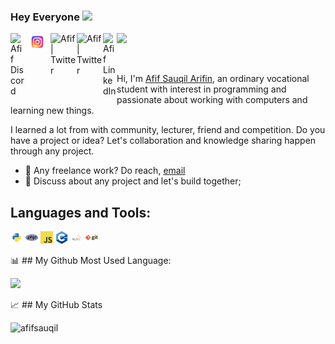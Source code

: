 <!-- example -->
<!--
**afifsauqil/afifsauqil** is a ✨ _special_ ✨ repository because its `README.md` (this file) appears on your GitHub profile.

Here are some ideas to get you started:

- 🔭 I’m currently working on ...
- 🌱 I’m currently learning ...
- 👯 I’m looking to collaborate on ...
- 🤔 I’m looking for help with ...
- 💬 Ask me about ...
- 📫 How to reach me: ...
- 😄 Pronouns: ...
- ⚡ Fun fact: ...
-->
<!-- example -->

<!--
**Sau0301D/Sau0301D** is a ✨ _special_ ✨ repository because its `README.md` (this file) appears on your GitHub profile.

Here are some ideas to get you started:

- 🔭 I’m currently working on ...
- 🌱 I’m currently learning ...
- 👯 I’m looking to collaborate on ...
- 🤔 I’m looking for help with ...
- 💬 Ask me about ...
- 📫 How to reach me: ...
- 😄 Pronouns: ...
- ⚡ Fun fact: ...
-->

<!-- my profile -->
### Hey Everyone <img src="https://media.giphy.com/media/hvRJCLFzcasrR4ia7z/giphy.gif" width="25px">
<a href="https://discord.gg">
  <img align="left" alt="Afif Discord" width="22px" src="https://raw.githubusercontent.com/peterthehan/peterthehan/master/assets/discord.svg" />
</a>
<a href="https://instagram.com/afifsauqil">
  <img align="left" alt="Afif | Instagram" width="42px" src="https://raw.githubusercontent.com/anandadwipra/anandadwipra/2144a29d114bc4b54876a9af4d8e88ebf8ab5d85/assets/1.svg" />
</a>
<a href="https://twitter.com/Afifsau">
  <img align="left" alt="Afif | Twitter" width="42px" src="https://www.vectorlogo.zone/logos/twitter/twitter-tile.svg" width="25px" />
</a>
<a href="https://t.me/afifsauqil">
  <img align="left" alt="Afif | Twitter" width="42px" src="https://www.vectorlogo.zone/logos/telegram/telegram-tile.svg" width="25px" />
</a>
<a href="https://www.linkedin.com/in/afif-sauqil-arifin-b72878209/">
  <img align="left" alt="Afif LinkedIn" width="22px" src="https://raw.githubusercontent.com/peterthehan/peterthehan/master/assets/linkedin.svg" />
</a>
<!-- <a href="https://open.spotify.com/user/e90fe4zsndbm6xoe2t7t8kogf?si=WaLKpwvWTle0btle2qPb6g">
  <img align="left" alt="Abhishek's Spotify" width="22px" src="https://raw.githubusercontent.com/peterthehan/peterthehan/master/assets/spotify.svg" />
</a> -->

![](https://visitor-badge.glitch.me/badge?page_id=Sau0301D.Sau0301D)

<br />

Hi, I'm [Afif Sauqil Arifin](https://www.instagram.com/afifsauqil), an ordinary vocational student with interest in programming and passionate about working with computers and learning new things.

I learned a lot from with community, lecturer, friend and competition. Do you have a project or idea? Let's collaboration and knowledge sharing happen through any project.
  
- 💼 Any freelance work? Do reach, [email](mailto:afifsauqil18@gmail.com)
- 💬 Discuss about any project and let's build together;

## Languages and Tools:  

<code><img height="20" src="https://raw.githubusercontent.com/github/explore/80688e429a7d4ef2fca1e82350fe8e3517d3494d/topics/python/python.png"></code>
<code><img height="20" src="https://raw.githubusercontent.com/github/explore/80688e429a7d4ef2fca1e82350fe8e3517d3494d/topics/php/php.png"></code>
<code><img height="20" src="https://raw.githubusercontent.com/github/explore/80688e429a7d4ef2fca1e82350fe8e3517d3494d/topics/javascript/javascript.png"></code>
<code><img height="20" src="https://raw.githubusercontent.com/github/explore/80688e429a7d4ef2fca1e82350fe8e3517d3494d/topics/cpp/cpp.png"></code>
<code><img height="20" src="https://raw.githubusercontent.com/github/explore/80688e429a7d4ef2fca1e82350fe8e3517d3494d/topics/mysql/mysql.png"></code>
<code><img height="20" src="https://raw.githubusercontent.com/github/explore/80688e429a7d4ef2fca1e82350fe8e3517d3494d/topics/git/git.png"></code>

📊 ## My Github Most Used Language:
<!--START_SECTION:waka-->
<img src="https://github-readme-stats.vercel.app/api/top-langs/?username=Sau0301D&theme=vue">

<!--END_SECTION:waka-->

<!-- If you like what I do, maybe consider buying me a coffee/tea 🥺👉👈

<a href="https://www.buymeacoffee.com/abhisheknaiidu" target="_blank"><img src="https://cdn.buymeacoffee.com/buttons/v2/default-red.png" alt="Buy Me A Coffee" width="150" ></a> -->

<!-- 🚧 **My Todoist Stats:** -->
<!-- TODO-IST:START -->
<!-- 🏆  7,926 Karma Points           
🌸  Completed 2 tasks today           
✅  Completed 660 tasks so far           
⏳  Longest streak is 10 days -->
<!-- TODO-IST:END -->


📈 ## My GitHub Stats

<img src="https://github-readme-stats.vercel.app/api?username=Sau0301D&show_icons=true&theme=gotham" alt="afifsauqil" />
